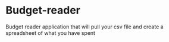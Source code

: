 # Budget-reader
Budget reader application that will pull your csv file and create a spreadsheet of what you have spent
